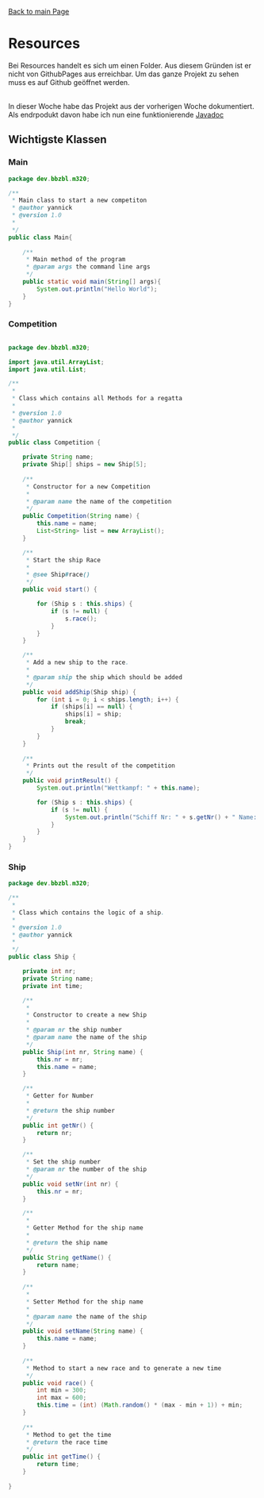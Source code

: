 [Back to main Page](./../../../README.md)

# Resources
Bei Resources handelt es sich um einen Folder. Aus diesem Gründen ist er nicht von GithubPages aus erreichbar. Um das ganze Projekt zu sehen muss es auf Github geöffnet werden.
<br/><br/>

In dieser Woche habe das Projekt aus der vorherigen Woche dokumentiert. Als endrpodukt davon habe ich nun eine funktionierende [Javadoc](./javdoc/index.html) 

 ## Wichtigste Klassen
 

### Main 

```java
package dev.bbzbl.m320;

/**
 * Main class to start a new competiton
 * @author yannick
 * @version 1.0
 *
 */
public class Main{
    
	/**
	 * Main method of the program
	 * @param args the command line args
	 */
	public static void main(String[] args){
        System.out.println("Hello World");
    }
}
```

### Competition
```java

package dev.bbzbl.m320;

import java.util.ArrayList;
import java.util.List;

/**
 * 
 * Class which contains all Methods for a regatta
 * 
 * @version 1.0
 * @author yannick
 *
 */
public class Competition {

	private String name;
	private Ship[] ships = new Ship[5];
	
	/**
	 * Constructor for a new Competition
	 * 
	 * @param name the name of the competition
	 */
	public Competition(String name) {
		this.name = name;
		List<String> list = new ArrayList();
	}

	/**
	 * Start the ship Race
	 * 
	 * @see Ship#race()
	 */
	public void start() {

		for (Ship s : this.ships) {
			if (s != null) {
				s.race();
			}
		}
	}

	/**
	 * Add a new ship to the race.
	 * 
	 * @param ship the ship which should be added
	 */
	public void addShip(Ship ship) {
		for (int i = 0; i < ships.length; i++) {
			if (ships[i] == null) {
				ships[i] = ship;
				break;
			}
		}
	}
	
	/**
	 * Prints out the result of the competition
	 */
	public void printResult() {
		System.out.println("Wettkampf: " + this.name);

		for (Ship s : this.ships) {
			if (s != null) {
				System.out.println("Schiff Nr: " + s.getNr() + " Name: " + s.getName() + " Zeit: " + s.getTime());
			}
		}
	}
}

```

### Ship

```java
package dev.bbzbl.m320;

/**
 * 
 * Class which contains the logic of a ship.
 * 
 * @version 1.0
 * @author yannick
 *
 */
public class Ship {

	private int nr;
	private String name;
	private int time;

	/**
	 * 
	 * Constructor to create a new Ship
	 * 
	 * @param nr the ship number
	 * @param name the name of the ship
	 */
	public Ship(int nr, String name) {
		this.nr = nr;
		this.name = name;
	}

	/**
	 * Getter for Number
	 * 
	 * @return the ship number
	 */
	public int getNr() {
		return nr;
	}

	/**
	 * Set the ship number
	 * @param nr the number of the ship
	 */
	public void setNr(int nr) {
		this.nr = nr;
	}

	/**
	 * 
	 * Getter Method for the ship name
	 * 
	 * @return the ship name
	 */
	public String getName() {
		return name;
	}
	
	/**
	 * 
	 * Setter Method for the ship name
	 * 
	 * @param name the name of the ship
	 */
	public void setName(String name) {
		this.name = name;
	}
	
	/**
	 * Method to start a new race and to generate a new time
	 */
	public void race() {
		int min = 300;
		int max = 600;
		this.time = (int) (Math.random() * (max - min + 1)) + min;
	}
	
	/**
	 * Method to get the time
	 * @return the race time
	 */
	public int getTime() {
		return time;
	}
	
}

```

